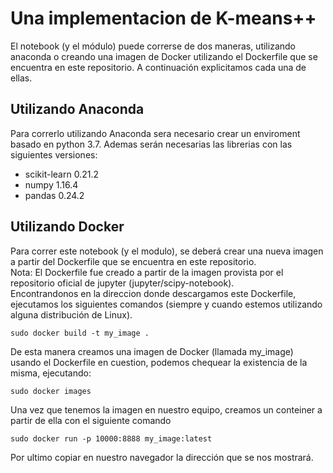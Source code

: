 # Una implementacion de K-means++
El notebook (y el módulo) puede correrse de dos maneras, utilizando anaconda o creando una imagen de Docker utilizando el Dockerfile que se encuentra en este repositorio. A continuación explicitamos cada una de ellas.
## Utilizando Anaconda
Para correrlo utilizando Anaconda sera necesario crear un enviroment basado en python 3.7. Ademas serán necesarias las librerias con las siguientes versiones:
* scikit-learn 0.21.2
* numpy 1.16.4 
* pandas 0.24.2

## Utilizando Docker
Para correr este notebook (y el modulo), se deberá crear una nueva imagen a partir del Dockerfile que se encuentra en este repositorio.\
Nota: El Dockerfile fue creado a partir de la imagen provista por el repositorio oficial de jupyter (jupyter/scipy-notebook).\
Encontrandonos en la direccion donde descargamos este Dockerfile, ejecutamos los siguientes comandos (siempre y cuando estemos utilizando alguna distribución de Linux).

`sudo docker build -t my_image .`

De esta manera creamos una imagen de Docker (llamada my_image) usando el Dockerfile en cuestion, podemos chequear la existencia de la misma, ejecutando:

`sudo docker images`

Una vez que tenemos la imagen en nuestro equipo, creamos un conteiner a partir de ella con el siguiente comando

`sudo docker run -p 10000:8888 my_image:latest`

Por ultimo copiar en nuestro navegador la dirección que se nos mostrará.
